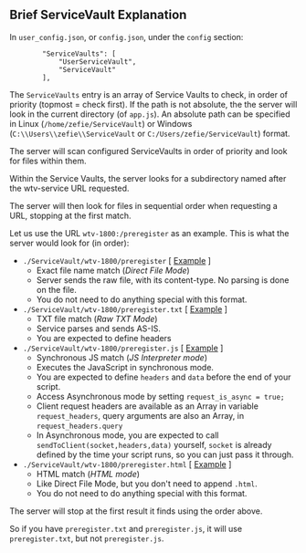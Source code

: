 ## Brief ServiceVault Explanation

In `user_config.json`, or `config.json`, under the `config` section:
```
		"ServiceVaults": [
			"UserServiceVault",
			"ServiceVault"
		],
```

The `ServiceVaults` entry is an array of Service Vaults to check, in order of priority (topmost = check first). If the path is not absolute, the the server will look in the current directory (of `app.js`). An absolute path can be specified in Linux (`/home/zefie/ServiceVault`) or Windows (`C:\\Users\\zefie\\ServiceVault` or `C:/Users/zefie/ServiceVault`) format.

The server will scan configured ServiceVaults in order of priority and look for files within them.

Within the Service Vaults, the server looks for a subdirectory named after the wtv-service URL requested.

The server will then look for files in sequential order when requesting a URL, stopping at the first match.

Let us use the URL `wtv-1800:/preregister` as an example. This is what the server would look for (in order):

- `./ServiceVault/wtv-1800/preregister` \[ [Example](zefie_wtvp_minisrv/ServiceVault/wtv-star/images/HackTVLogo.gif) \]
  - Exact file name match (*Direct File Mode*)
  - Server sends the raw file, with its content-type. No parsing is done on the file.
  - You do not need to do anything special with this format. 
- `./ServiceVault/wtv-1800/preregister.txt` \[ [Example](zefie_wtvp_minisrv/ServiceVault/wtv-home/splash.txt) \]
  - TXT file match (*Raw TXT Mode*)
  - Service parses and sends AS-IS.
  - You are expected to define headers
- `./ServiceVault/wtv-1800/preregister.js` \[ [Example](zefie_wtvp_minisrv/ServiceVault/wtv-home/home.js) \]
  - Synchronous JS match (*JS Interpreter mode*)
  - Executes the JavaScript in synchronous mode.
  - You are expected to define `headers` and `data` before the end of your script.
  - Access Asynchronous mode by setting `request_is_async = true;`
  - Client request headers are available as an Array in variable `request_headers`, query arguments are also an Array, in `request_headers.query`
  - In Asynchronous mode, you are expected to call `sendToClient(socket,headers,data)` yourself, `socket` is already defined by the time your script runs, so you can just pass it through.
- `./ServiceVault/wtv-1800/preregister.html` \[ [Example](zefie_wtvp_minisrv/ServiceVault/wtv-music/demo/index.html) \]
  - HTML match (*HTML mode*)
  - Like Direct File Mode, but you don't need to append `.html`.
  - You do not need to do anything special with this format.

The server will stop at the first result it finds using the order above.

So if you have `preregister.txt` and `preregister.js`, it will use `preregister.txt`, but not `preregister.js`.
